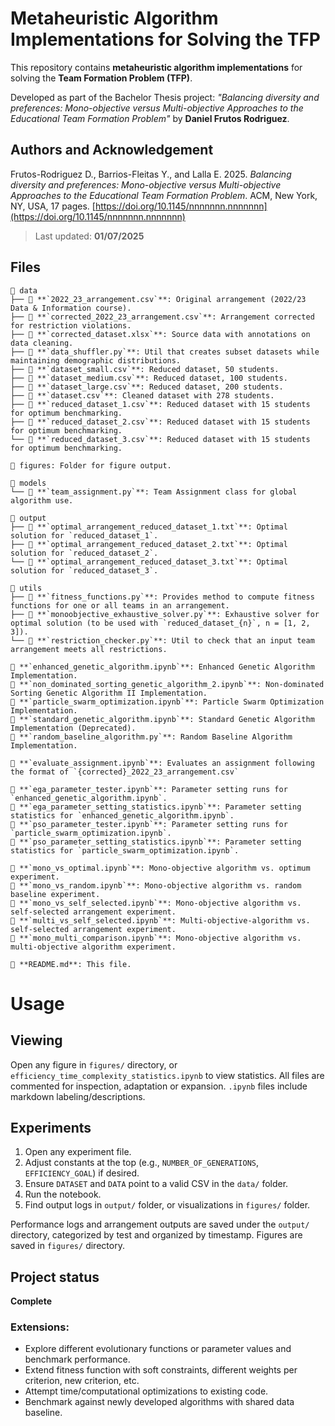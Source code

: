 # Metaheuristic Algorithm Implementations for Solving the TFP

This repository contains **metaheuristic algorithm implementations** for solving the **Team Formation Problem (TFP)**. 

Developed as part of the Bachelor Thesis project: _"Balancing diversity and preferences: Mono-objective versus Multi-objective Approaches to the Educational Team Formation Problem"_ by **Daniel Frutos Rodriguez**.

## Authors and Acknowledgement

Frutos-Rodriguez D., Barrios-Fleitas Y., and Lalla E. 2025. _Balancing diversity and preferences: Mono-objective versus Multi-objective Approaches to the Educational Team Formation Problem_. ACM, New York, NY, USA, 17 pages. [https://doi.org/10.1145/nnnnnnn.nnnnnnn](https://doi.org/10.1145/nnnnnnn.nnnnnnn)

> Last updated: **01/07/2025**

## Files

```
📂 data
├── 📄 **`2022_23_arrangement.csv`**: Original arrangement (2022/23 Data & Information course).
├── 📄 **`corrected_2022_23_arrangement.csv`**: Arrangement corrected for restriction violations.
├── 📄 **`corrected_dataset.xlsx`**: Source data with annotations on data cleaning.
├── 📄 **`data_shuffler.py`**: Util that creates subset datasets while maintaining demographic distributions.
├── 📄 **`dataset_small.csv`**: Reduced dataset, 50 students.
├── 📄 **`dataset_medium.csv`**: Reduced dataset, 100 students.
├── 📄 **`dataset_large.csv`**: Reduced dataset, 200 students.
├── 📄 **`dataset.csv`**: Cleaned dataset with 278 students.
├── 📄 **`reduced_dataset_1.csv`**: Reduced dataset with 15 students for optimum benchmarking.
├── 📄 **`reduced_dataset_2.csv`**: Reduced dataset with 15 students for optimum benchmarking.
└── 📄 **`reduced_dataset_3.csv`**: Reduced dataset with 15 students for optimum benchmarking.

📂 figures: Folder for figure output.

📂 models
└── 📄 **`team_assignment.py`**: Team Assignment class for global algorithm use.

📂 output
├── 📄 **`optimal_arrangement_reduced_dataset_1.txt`**: Optimal solution for `reduced_dataset_1`.
├── 📄 **`optimal_arrangement_reduced_dataset_2.txt`**: Optimal solution for `reduced_dataset_2`.
└── 📄 **`optimal_arrangement_reduced_dataset_3.txt`**: Optimal solution for `reduced_dataset_3`.

📂 utils
├── 📄 **`fitness_functions.py`**: Provides method to compute fitness functions for one or all teams in an arrangement.
├── 📄 **`monoobjective_exhaustive_solver.py`**: Exhaustive solver for optimal solution (to be used with `reduced_dataset_{n}`, n = [1, 2, 3]).
└── 📄 **`restriction_checker.py`**: Util to check that an input team arrangement meets all restrictions.

📄 **`enhanced_genetic_algorithm.ipynb`**: Enhanced Genetic Algorithm Implementation.
📄 **`non_dominated_sorting_genetic_algorithm_2.ipynb`**: Non-dominated Sorting Genetic Algorithm II Implementation.
📄 **`particle_swarm_optimization.ipynb`**: Particle Swarm Optimization Implementation.
📄 **`standard_genetic_algorithm.ipynb`**: Standard Genetic Algorithm Implementation (Deprecated).
📄 **`random_baseline_algorithm.py`**: Random Baseline Algorithm Implementation.

📄 **`evaluate_assignment.ipynb`**: Evaluates an assignment following the format of `{corrected}_2022_23_arrangement.csv`

📄 **`ega_parameter_tester.ipynb`**: Parameter setting runs for `enhanced_genetic_algorithm.ipynb`.
📄 **`ega_parameter_setting_statistics.ipynb`**: Parameter setting statistics for `enhanced_genetic_algorithm.ipynb`.
📄 **`pso_parameter_tester.ipynb`**: Parameter setting runs for `particle_swarm_optimization.ipynb`.
📄 **`pso_parameter_setting_statistics.ipynb`**: Parameter setting statistics for `particle_swarm_optimization.ipynb`.

📄 **`mono_vs_optimal.ipynb`**: Mono-objective algorithm vs. optimum experiment.
📄 **`mono_vs_random.ipynb`**: Mono-objective algorithm vs. random baseline experiment.
📄 **`mono_vs_self_selected.ipynb`**: Mono-objective algorithm vs. self-selected arrangement experiment.
📄 **`multi_vs_self_selected.ipynb`**: Multi-objective-algorithm vs. self-selected arrangement experiment.
📄 **`mono_multi_comparison.ipynb`**: Mono-objective algorithm vs. multi-objective algorithm experiment.

📄 **README.md**: This file.
```

# Usage

## Viewing

Open any figure in `figures/` directory, or `efficiency_time_complexity_statistics.ipynb` to view statistics.
All files are commented for inspection, adaptation or expansion. `.ipynb` files include markdown labeling/descriptions.

## Experiments

1. Open any experiment file.
2. Adjust constants at the top (e.g., `NUMBER_OF_GENERATIONS`, `EFFICIENCY_GOAL`) if desired.
3. Ensure `DATASET` and `DATA` point to a valid CSV in the `data/` folder.
4. Run the notebook.
5. Find output logs in `output/` folder, or visualizations in `figures/` folder.

Performance logs and arrangement outputs are saved under the `output/` directory, categorized by test and organized by timestamp. Figures are saved in `figures/` directory.

## Project status

**Complete**

### Extensions:
- Explore different evolutionary functions or parameter values and benchmark performance.
- Extend fitness function with soft constraints, different weights per criterion, new criterion, etc.
- Attempt time/computational optimizations to existing code.
- Benchmark against newly developed algorithms with shared data baseline.